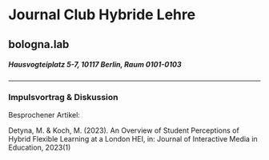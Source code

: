 # Journal Club Hybride Lehre  
## bologna.lab   
##### Hausvogteiplatz 5-7, 10117 Berlin, Raum 0101-0103 
--- 
### Impulsvortrag & Diskussion
Besprochener Artikel: 
 
  
Detyna, M.  & Koch, M. (2023). An Overview of Student Perceptions of Hybrid Flexible Learning at a London HEI, in: Journal of Interactive Media in Education, 2023(1) 